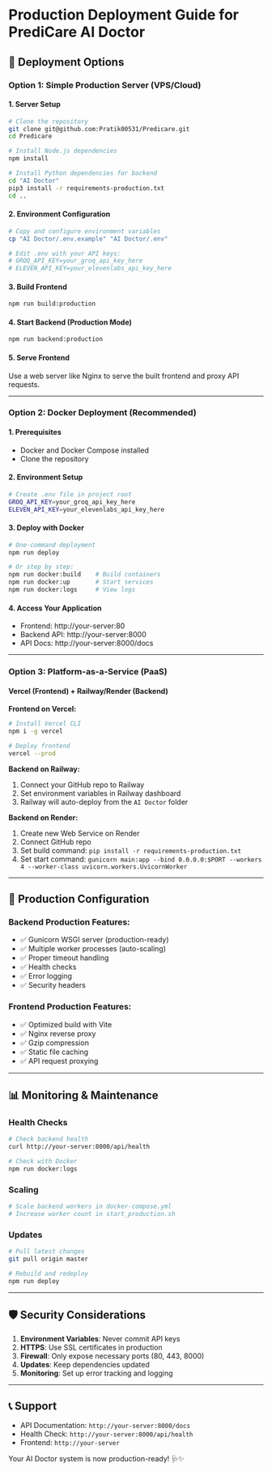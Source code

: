 # Production Deployment Guide for PrediCare AI Doctor

## 🚀 Deployment Options

### Option 1: Simple Production Server (VPS/Cloud)

#### 1. **Server Setup**
```bash
# Clone the repository
git clone git@github.com:Pratik00531/Predicare.git
cd Predicare

# Install Node.js dependencies
npm install

# Install Python dependencies for backend
cd "AI Doctor"
pip3 install -r requirements-production.txt
cd ..
```

#### 2. **Environment Configuration**
```bash
# Copy and configure environment variables
cp "AI Doctor/.env.example" "AI Doctor/.env"

# Edit .env with your API keys:
# GROQ_API_KEY=your_groq_api_key_here
# ELEVEN_API_KEY=your_elevenlabs_api_key_here
```

#### 3. **Build Frontend**
```bash
npm run build:production
```

#### 4. **Start Backend (Production Mode)**
```bash
npm run backend:production
```

#### 5. **Serve Frontend**
Use a web server like Nginx to serve the built frontend and proxy API requests.

---

### Option 2: Docker Deployment (Recommended)

#### 1. **Prerequisites**
- Docker and Docker Compose installed
- Clone the repository

#### 2. **Environment Setup**
```bash
# Create .env file in project root
GROQ_API_KEY=your_groq_api_key_here
ELEVEN_API_KEY=your_elevenlabs_api_key_here
```

#### 3. **Deploy with Docker**
```bash
# One-command deployment
npm run deploy

# Or step by step:
npm run docker:build    # Build containers
npm run docker:up       # Start services
npm run docker:logs     # View logs
```

#### 4. **Access Your Application**
- Frontend: http://your-server:80
- Backend API: http://your-server:8000
- API Docs: http://your-server:8000/docs

---

### Option 3: Platform-as-a-Service (PaaS)

#### **Vercel (Frontend) + Railway/Render (Backend)**

**Frontend on Vercel:**
```bash
# Install Vercel CLI
npm i -g vercel

# Deploy frontend
vercel --prod
```

**Backend on Railway:**
1. Connect your GitHub repo to Railway
2. Set environment variables in Railway dashboard
3. Railway will auto-deploy from the `AI Doctor` folder

**Backend on Render:**
1. Create new Web Service on Render
2. Connect GitHub repo
3. Set build command: `pip install -r requirements-production.txt`
4. Set start command: `gunicorn main:app --bind 0.0.0.0:$PORT --workers 4 --worker-class uvicorn.workers.UvicornWorker`

---

## 🔧 Production Configuration

### **Backend Production Features:**
- ✅ Gunicorn WSGI server (production-ready)
- ✅ Multiple worker processes (auto-scaling)
- ✅ Proper timeout handling
- ✅ Health checks
- ✅ Error logging
- ✅ Security headers

### **Frontend Production Features:**
- ✅ Optimized build with Vite
- ✅ Nginx reverse proxy
- ✅ Gzip compression
- ✅ Static file caching
- ✅ API request proxying

---

## 📊 Monitoring & Maintenance

### **Health Checks**
```bash
# Check backend health
curl http://your-server:8000/api/health

# Check with Docker
npm run docker:logs
```

### **Scaling**
```bash
# Scale backend workers in docker-compose.yml
# Increase worker count in start_production.sh
```

### **Updates**
```bash
# Pull latest changes
git pull origin master

# Rebuild and redeploy
npm run deploy
```

---

## 🛡️ Security Considerations

1. **Environment Variables**: Never commit API keys
2. **HTTPS**: Use SSL certificates in production
3. **Firewall**: Only expose necessary ports (80, 443, 8000)
4. **Updates**: Keep dependencies updated
5. **Monitoring**: Set up error tracking and logging

---

## 📞 Support

- API Documentation: `http://your-server:8000/docs`
- Health Check: `http://your-server:8000/api/health`
- Frontend: `http://your-server`

Your AI Doctor system is now production-ready! 🩺✨
